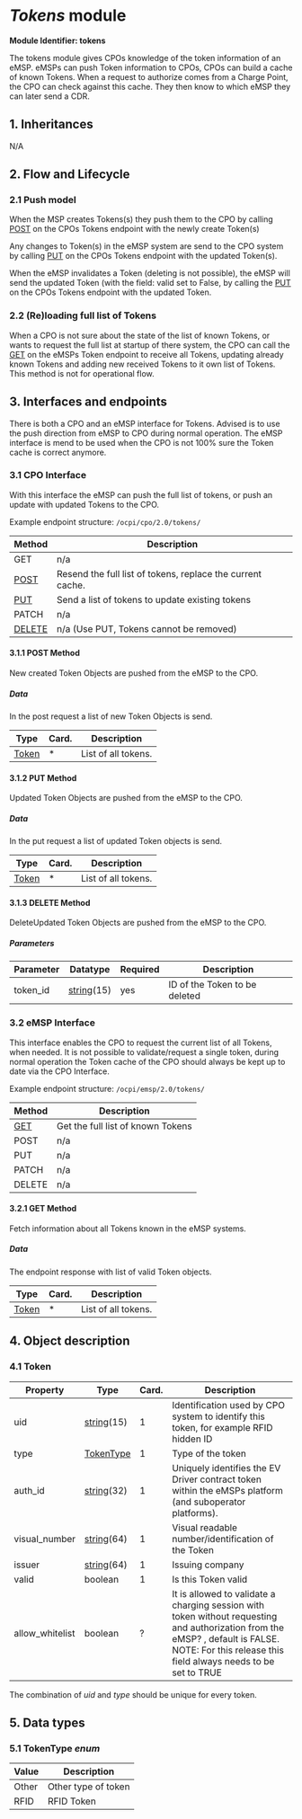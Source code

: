 # _Tokens_ module

**Module Identifier: tokens**

The tokens module gives CPOs knowledge of the token information of an eMSP.
eMSPs can push Token information to CPOs, CPOs can build a cache of known Tokens.
When a request to authorize comes from a Charge Point, the CPO can check against this cache. 
They then know to which eMSP they can later send a CDR. 


## 1. Inheritances

N/A


## 2. Flow and Lifecycle

### 2.1 Push model

When the MSP creates Tokens(s) they push them to the CPO by calling [POST](#311-post-method) on the CPOs
Tokens endpoint with the newly create Token(s)

Any changes to Token(s) in the eMSP system are send to the CPO system by calling [PUT](#312-put-method)
on the CPOs Tokens endpoint with the updated Token(s).

When the eMSP invalidates a Token (deleting is not possible), 
the eMSP will send the updated Token (with the field: valid set to False, by calling the [PUT](#312-put-method)
on the CPOs Tokens endpoint with the updated Token. 


### 2.2 (Re)loading full list of Tokens

When a CPO is not sure about the state of the list of known Tokens, or wants to request the full 
list at startup of there system, the CPO can call the [GET](#321-get-method) on the eMSPs Token endpoint to receive
all Tokens, updating already known Tokens and adding new received Tokens to it own list of Tokens.
This method is not for operational flow.


## 3. Interfaces and endpoints

There is both a CPO and an eMSP interface for Tokens. Advised is to use the push direction from eMSP to CPO during normal operation.
The eMSP interface is mend to be used when the CPO is not 100% sure the Token cache is correct anymore.


### 3.1 CPO Interface

With this interface the eMSP can push the full list of tokens, or push an update with updated Tokens to the CPO.

Example endpoint structure: `/ocpi/cpo/2.0/tokens/`

| Method                       | Description                                                |
|------------------------------|------------------------------------------------------------|
| GET                          | n/a                                                        |
| [POST](#311-post-method)     | Resend the full list of tokens, replace the current cache. |
| [PUT](#312-put-method)       | Send a list of tokens to update existing tokens            |
| PATCH                        | n/a                                                        |
| [DELETE](#313-delete-method) | n/a (Use PUT, Tokens cannot be removed)                    |


#### 3.1.1 __POST__ Method

New created Token Objects are pushed from the eMSP to the CPO. 

##### Data

In the post request a list of new Token Objects is send.

| Type                      | Card. | Description                              |
|---------------------------|-------|------------------------------------------|
| [Token](#41-token-object) | *     | List of all tokens.                      |


#### 3.1.2 __PUT__ Method

Updated Token Objects are pushed from the eMSP to the CPO. 

##### Data

In the put request a list of updated Token objects is send.

| Type                            | Card. | Description                              |
|---------------------------------|-------|------------------------------------------|
| [Token](#41-token-object)       | *     | List of all tokens.                      |


#### 3.1.3 __DELETE__ Method

DeleteUpdated Token Objects are pushed from the eMSP to the CPO. 

##### Parameters

| Parameter  | Datatype                              | Required | Description                               |
|------------|---------------------------------------|----------|-------------------------------------------|
| token_id   | [string](types.md#16-string-type)(15) | yes      | ID of the Token to be deleted             |


### 3.2 eMSP Interface

This interface enables the CPO to request the current list of all Tokens, when needed.
It is not possible to validate/request a single token, during normal operation the Token cache of the CPO should always
be kept up to date via the CPO Interface.

Example endpoint structure: `/ocpi/emsp/2.0/tokens/`

| Method                 | Description                                          |
|------------------------|----------------------------------------------------- |
| [GET](#321-get-method) | Get the full list of known Tokens                    |
| POST                   | n/a                                                  |
| PUT                    | n/a                                                  |
| PATCH                  | n/a                                                  |
| DELETE                 | n/a                                                  |


#### 3.2.1 __GET__ Method

Fetch information about all Tokens known in the eMSP systems.


##### Data

The endpoint response with list of valid Token objects.

| Type                            | Card. | Description                              |
|---------------------------------|-------|------------------------------------------|
| [Token](#41-token-object)       | *     | List of all tokens.                      |



## 4. Object description

### 4.1 Token

| Property        | Type                                  | Card. | Description                                                                                             |
|-----------------|---------------------------------------|-------|---------------------------------------------------------------------------------------------------------|
| uid             | [string](types.md#16-string-type)(15) | 1     | Identification used by CPO system to identify this token, for example RFID hidden ID                    |
| type            | [TokenType](#5-1-tokentype)           | 1     | Type of the token                                                                                       |
| auth_id         | [string](types.md#16-string-type)(32) | 1     | Uniquely identifies the EV Driver contract token within the eMSPs platform (and suboperator platforms). |
| visual_number   | [string](types.md#16-string-type)(64) | 1     | Visual readable number/identification of the Token                                                      |
| issuer          | [string](types.md#16-string-type)(64) | 1     | Issuing company                                                                                         |
| valid           | boolean                               | 1     | Is this Token valid                                                                                     |
| allow_whitelist | boolean                               | ?     | It is allowed to validate a charging session with token without requesting and authorization from the eMSP? , default is FALSE. NOTE: For this release this field always needs to be set to TRUE |

The combination of _uid_ and _type_ should be unique for every token.


## 5. Data types

### 5.1 TokenType *enum*

| Value        | Description                                          |
| ------------ | ---------------------------------------------------- |
| Other        | Other type of token                                  |
| RFID         | RFID Token                                           |

